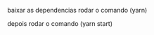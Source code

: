 baixar as dependencias rodar o comando    (yarn)

depois rodar o comando               (yarn start)
